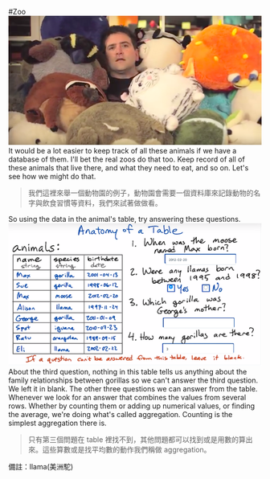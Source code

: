 #Zoo
![](/assets/zoo_1.png)
It would be a lot easier to keep track of all these animals if we have a database of them. I'll bet the real zoos do that too. Keep record of all of these animals that live there, and what they need to eat, and so on. Let's see how we might do that.
>我們這裡來舉一個動物園的例子，動物園會需要一個資料庫來記錄動物的名字與飲食習慣等資料，我們來試著做做看。

So using the data in the animal's table, try answering these questions.
![](/assets/zoo_2.png)
About the third question, nothing in this table tells us anything about the family relationships between gorillas so we can't answer the third question. We left it in blank. The other three questions we can answer from the table. Whenever we look for an answer that combines the values from several rows. Whether by counting them or adding up numerical values, or finding the average, we're doing what's called aggregation. Counting is the simplest aggregation there is.
>只有第三個問題在 table 裡找不到，其他問題都可以找到或是用數的算出來。這些算數或是找平均數的動作我們稱做 aggregation。

備註：llama(美洲駝)
